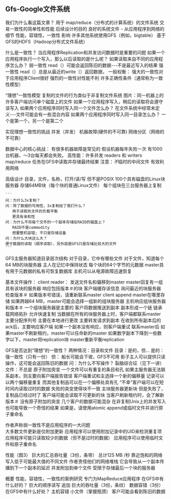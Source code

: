 ## Gfs-Google文件系统

我们为什么看这篇文章？
  用于 map/reduce（分布式的计算系统）的文件系统
    交易一致性的简单性和性能
    后续设计的目的
  良好的系统文件 - 从应用程序到网络的细节
    性能，容错性，一致性
  影响
    许多其他系统使用GFS（例如，bigtable）
    基于GFS的HDFS（Hadoop分布式文件系统）
    
什么是一致性？
  当应用程序Replication和并发访问数据时是重要的问题 
    如果一个应用程序执行一个写入，那么以后读取的是什么呢？
      如果读取来自不同的应用程序怎么办？
  弱一致性
    read（）可能会返回陈旧的数据---不是最近写入的结果
  强一致性
    read（）总是从最近的write（）返回数据，
  一般权衡：
    强大的一致性对于应用程序Client很好
    强烈的一致性对性能不利
  许多正确性条件（通常称为一致性模型）
    
“理想”一致性模型
  复制的文件的行为类似于非复制文件系统
    图片：同一机器上的许多客户端访问单个磁盘上的文件
  如果一个应用程序写入，稍后的读取将会遵守该写入
  如果两个应用程序同时写入同一个文件怎么办？
    在文件系统中经常未定义---文件可能会有一些混合内容
  如果两个应用程序同时写入同一目录怎么办？
    一个是第一个，另一个是第二个

实现理想一致性的挑战
  并发（并发）
  机器故障(硬件的不可靠)
  网络分区（网络的不可靠）

数据中心的核心挑战：
  有很多机器故障是常见的
    假设机器每年失败一次
    有1000台机器，〜3台每天都会失败。
  高性能：许多并发 readers 和 writers
    map/reduce 任务在GFS中读取并存储最终结果
    注意：*不*临时的中间文件
  有效利用网络

高级设计
  目录，文件，名称，打开/读/写
    但不是POSIX
  100个具有磁盘的Linux块服务器
    存储64MB块（每个块的普通Linux文件）
    每个组块在三台服务器上复制

    ```
    问：为什么3x复制？
    问：除了数据的可用性，3x复制给了我们什么？
       用于读取热文件的负载平衡
       更具有亲和性
    问：为什么不将每个文件的一个副本存储在RAID的磁盘上？
       RAID不是commodity
       想要整机容错; 不只是存储设备
    问：为什么大块这么大？
    便于数据的读取（顺序读取），另外就是GFS只是存储比较大的文件
    ```
  GFS主服务器知道目录层次结构
    对于目录，它中有哪些文件
    对于文件，知道每个64 MB的块服务器
    主人在记忆中保持状态
      每个块的64个字节的元数据
    master具有用于元数据的私有可恢复数据库
      主机可以从电源故障迅速恢复

基本文件操作：
  client reader：
    发送文件名和偏移到master
    master回复有一组具有该块的服务器
      响应包括版本＃的块
      客户端缓存该信息
    询问最近的块服务器
      检查版本＃
      如果版本号错误，请重新联系master
  client append
    master在哪里存储
      如果跨越64 MB，master可能会选择一组新的组块服务器
      主机响应组块服务器和版本＃
        一个组块服务器是主要的
    客户将数据推送到副本
      副本形成一个链
      链承载网络拓扑
      允许快速复制
    当数据在所有的块服务器上时，客户端都联系master
      主要分配序列号
      主要在本地进行更改
      主要转发请求到副本
      在收到所有副本后的ack后，主要响应客户端
    如果一个副本没有响应，则客户端重试
      联系master后
  如果master不刷新租约，master可以任命新的master
  如果数字副本下降到一些数字以下，master将replication块
  master重新平衡replication

GFS是否达到“理想”的一致性？
  两种情况：目录和文件
  目录：是的，但...
    是的：强一致性（只有一份）
    但：
      船长可能会下坡，GFS不可用
        影子主人可以提供只读操作，这可能会返回陈旧的数据
        问：为什么不写操作？
      裂脑综合征（见下一讲）
  文件：不总是
    原子附加突变
      一个文件可以有重复的条目和孔
        如果主服务器无法联系副本，则主要向客户端报告错误
        客户端重试和主选择一个新的偏移量
    记录可以以两个偏移量重复
    而其他复制品可以在一个偏移处具有孔
    “不幸”客户端可以在短时间内读取过时的数据
      失败的突变使得块不一致
        主块服务器更新块
        但是失败了，复制品已经过时了
      客户端可能会读取不可更新的块
      当客户刷新租约时，会了解新版本＃
    没有原子附加的突变
      几个客户的数据可能混杂
      在非复制Unix上的并发写入也可能导致一个奇怪的结果
      如果是，请使用atomic append或临时文件并进行原子重命名

作者声称弱一致性不是应用程序的一大问题    
  大多数文件更新是仅附加更新
    应用程序可以使用附加记录中的UID来检测重复项
    应用程序可能只读取较少的数据（但不是过时的数据）
  应用程序可以使用临时文件和原子重命名
    
性能（图3）
  巨大的汇总吞吐量（3份，条带）
    总计125 MB /秒
    靠近饱和的网络
  写入低于可能最大值的不同文件
    作者责怪他们的网络堆栈
    它会导致从一个副本传播到下一个副本的延迟
  并发附加到单个文件
    受限于存储最后一个块的服务器
    
概要
  性能，容错性，一致性的案例研究
    专门为MapReduce应用程序
  在GFS中有什么好的？
    巨大的顺序读写
    追加
    巨大的吞吐量（3份，条纹）
    数据容错（3份）
  在GFS中有什么好处？
    主机容错
    小文件（掌握瓶颈）
    客户可能会看到陈旧的数据
